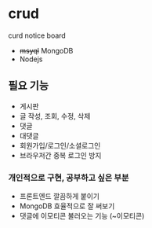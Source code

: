 # crud
curd notice board
- ~~msyql~~ MongoDB
- Nodejs
## 필요 기능
- 게시판
- 글 작성, 조회, 수정, 삭제
- 댓글
- 대댓글
- 회원가입/로그인/소셜로그인
- 브라우저간 중복 로그인 방지
### 개인적으로 구현, 공부하고 싶은 부분
- 프론트엔드 깔끔하게 붙이기
- MongoDB 효율적으로 잘 써보기
- 댓글에 이모티콘 불러오는 기능 (~이모티콘)
